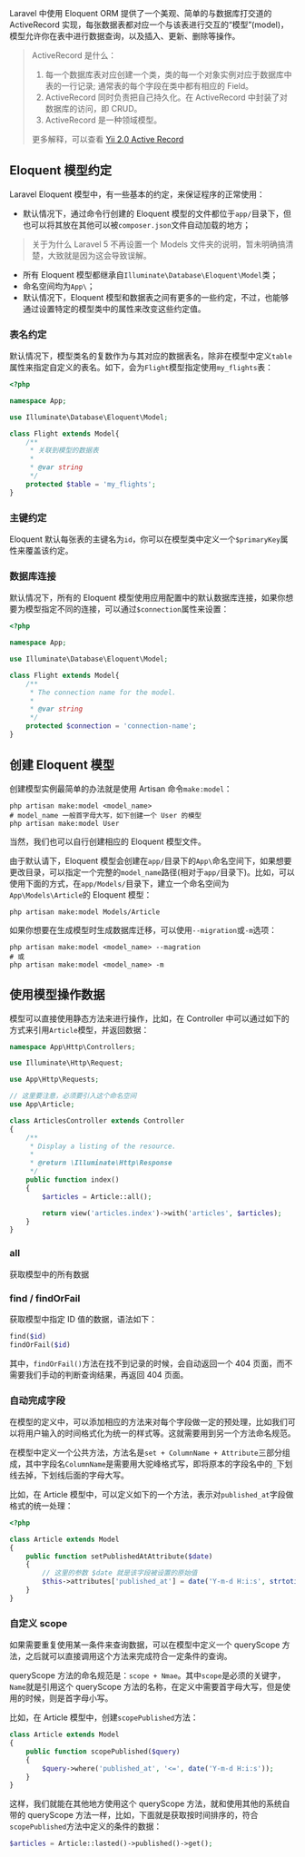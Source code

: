 Laravel 中使用 Eloquent ORM 提供了一个美观、简单的与数据库打交道的 ActiveRecord 实现，每张数据表都对应一个与该表进行交互的“模型”(model)，模型允许你在表中进行数据查询，以及插入、更新、删除等操作。

> ActiveRecord 是什么：
> 1. 每一个数据库表对应创建一个类，类的每一个对象实例对应于数据库中表的一行记录; 通常表的每个字段在类中都有相应的 Field。
> 2. ActiveRecord 同时负责把自己持久化。在 ActiveRecord 中封装了对数据库的访问，即 CRUD。
> 3. ActiveRecord 是一种领域模型。
> 
> 更多解释，可以查看 [Yii 2.0 Active Record](http://www.yiichina.com/doc/guide/2.0/db-active-record)


## Eloquent 模型约定
Laravel Eloquent 模型中，有一些基本的约定，来保证程序的正常使用：

- 默认情况下，通过命令行创建的 Eloquent 模型的文件都位于`app/`目录下，但也可以将其放在其他可以被`composer.json`文件自动加载的地方；

> 关于为什么 Laravel 5 不再设置一个 Models 文件夹的说明，暂未明确搞清楚，大致就是因为这会导致误解。

- 所有 Eloquent 模型都继承自`Illuminate\Database\Eloquent\Model`类；
- 命名空间均为`App\`；
- 默认情况下，Eloquent 模型和数据表之间有更多的一些约定，不过，也能够通过设置特定的模型类中的属性来改变这些约定值。

### 表名约定
默认情况下，模型类名的复数作为与其对应的数据表名，除非在模型中定义`table`属性来指定自定义的表名。如下，会为`Flight`模型指定使用`my_flights`表：

```php
<?php

namespace App;

use Illuminate\Database\Eloquent\Model;

class Flight extends Model{
    /**
     * 关联到模型的数据表
     *
     * @var string
     */
    protected $table = 'my_flights';
}
```

### 主键约定
Eloquent 默认每张表的主键名为`id`，你可以在模型类中定义一个`$primaryKey`属性来覆盖该约定。


### 数据库连接
 
默认情况下，所有的 Eloquent 模型使用应用配置中的默认数据库连接，如果你想要为模型指定不同的连接，可以通过`$connection`属性来设置：

```php
<?php

namespace App;

use Illuminate\Database\Eloquent\Model;

class Flight extends Model{
    /**
     * The connection name for the model.
     *
     * @var string
     */
    protected $connection = 'connection-name';
}
```


## 创建 Eloquent 模型
创建模型实例最简单的办法就是使用 Artisan 命令`make:model`：

```shell
php artisan make:model <model_name>
# model_name 一般首字母大写，如下创建一个 User 的模型
php artisan make:model User
```

当然，我们也可以自行创建相应的 Eloquent 模型文件。

由于默认请下，Eloquent 模型会创建在`app/`目录下的`App\`命名空间下，如果想要更改目录，可以指定一个完整的`model_name`路径(相对于`app/`目录下)。比如，可以使用下面的方式，在`app/Models/`目录下，建立一个命名空间为`App\Models\Article`的 Eloquent 模型：

```shell
php artisan make:model Models/Article
```

如果你想要在生成模型时生成数据库迁移，可以使用`--migration`或`-m`选项：

```shell
php artisan make:model <model_name> --magration
# 或
php artisan make:model <model_name> -m
```


## 使用模型操作数据
模型可以直接使用静态方法来进行操作，比如，在 Controller 中可以通过如下的方式来引用`Article`模型，并返回数据：

```php
namespace App\Http\Controllers;

use Illuminate\Http\Request;

use App\Http\Requests;

// 这里要注意，必须要引入这个命名空间
use App\Article;

class ArticlesController extends Controller
{
    /**
     * Display a listing of the resource.
     *
     * @return \Illuminate\Http\Response
     */
    public function index()
    {
        $articles = Article::all();

        return view('articles.index')->with('articles', $articles);
    }
}
```

### all
获取模型中的所有数据

### find / findOrFail
获取模型中指定 ID 值的数据，语法如下：

```php
find($id)
findOrFail($id)
```

其中，`findOrFail()`方法在找不到记录的时候，会自动返回一个 404 页面，而不需要我们手动的判断查询结果，再返回 404 页面。

### 自动完成字段
在模型的定义中，可以添加相应的方法来对每个字段做一定的预处理，比如我们可以将用户输入的时间格式化为统一的样式等。这就需要用到另一个方法命名规范。

在模型中定义一个公共方法，方法名是`set + ColumnName + Attribute`三部分组成，其中字段名`ColumnName`是需要用大驼峰格式写，即将原本的字段名中的`_`下划线去掉，下划线后面的字母大写。

比如，在 Article 模型中，可以定义如下的一个方法，表示对`published_at`字段做格式的统一处理：

```php
<?php

class Article extends Model
{
    public function setPublishedAtAttribute($date)
    {
        // 这里的参数 $date 就是该字段被设置的原始值
        $this->attributes['published_at'] = date('Y-m-d H:i:s', strtotime($date));
    }
}
```

### 自定义 scope
如果需要重复使用某一条件来查询数据，可以在模型中定义一个 queryScope 方法，之后就可以直接调用这个方法来完成符合一定条件的查询。

queryScope 方法的命名规范是：`scope + Nmae`。其中`scope`是必须的关键字，`Name`就是引用这个 queryScope 方法的名称，在定义中需要首字母大写，但是使用的时候，则是首字母小写。

比如，在 Article 模型中，创建`scopePublished`方法：

```php
class Article extends Model
{
    public function scopePublished($query)
    {
        $query->where('published_at', '<=', date('Y-m-d H:i:s'));
    }
}
```

这样，我们就能在其他地方使用这个 queryScope 方法，就和使用其他的系统自带的 queryScope 方法一样，比如，下面就是获取按时间排序的，符合`scopePublished`方法中定义的条件的数据：

```php
$articles = Article::lasted()->published()->get();
```


